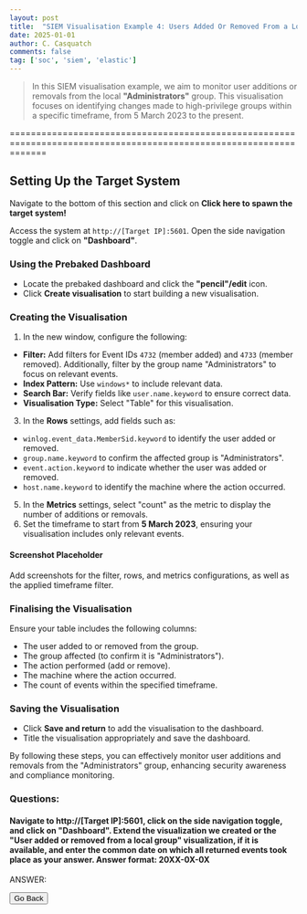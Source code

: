 ```yaml
---
layout: post
title:  "SIEM Visualisation Example 4: Users Added Or Removed From a Local Group (Within A Specific Timeframe)"
date: 2025-01-01
author: C. Casquatch
comments: false
tag: ['soc', 'siem', 'elastic']
---
```


> In this SIEM visualisation example, we aim to monitor user additions or removals from the local **"Administrators"** group. This visualisation focuses on identifying changes made to high-privilege groups within a specific timeframe, from 5 March 2023 to the present.


===================================================================================================================

Setting Up the Target System
----------------------------

Navigate to the bottom of this section and click on **Click here to spawn the target system!**

Access the system at `http://[Target IP]:5601`. Open the side navigation toggle and click on **"Dashboard"**.

### Using the Prebaked Dashboard

*   Locate the prebaked dashboard and click the **"pencil"/edit** icon.
*   Click **Create visualisation** to start building a new visualisation.

### Creating the Visualisation

1.  In the new window, configure the following:

*   **Filter:** Add filters for Event IDs `4732` (member added) and `4733` (member removed). Additionally, filter by the group name "Administrators" to focus on relevant events.
*   **Index Pattern:** Use `windows*` to include relevant data.
*   **Search Bar:** Verify fields like `user.name.keyword` to ensure correct data.
*   **Visualisation Type:** Select "Table" for this visualisation.

3.  In the **Rows** settings, add fields such as:

*   `winlog.event_data.MemberSid.keyword` to identify the user added or removed.
*   `group.name.keyword` to confirm the affected group is "Administrators".
*   `event.action.keyword` to indicate whether the user was added or removed.
*   `host.name.keyword` to identify the machine where the action occurred.

5.  In the **Metrics** settings, select "count" as the metric to display the number of additions or removals.
6.  Set the timeframe to start from **5 March 2023**, ensuring your visualisation includes only relevant events.

#### Screenshot Placeholder

Add screenshots for the filter, rows, and metrics configurations, as well as the applied timeframe filter.

### Finalising the Visualisation

Ensure your table includes the following columns:

*   The user added to or removed from the group.
*   The group affected (to confirm it is "Administrators").
*   The action performed (add or remove).
*   The machine where the action occurred.
*   The count of events within the specified timeframe.

### Saving the Visualisation

*   Click **Save and return** to add the visualisation to the dashboard.
*   Title the visualisation appropriately and save the dashboard.

By following these steps, you can effectively monitor user additions and removals from the "Administrators" group, enhancing security awareness and compliance monitoring.

### Questions:

#### Navigate to http://[Target IP]:5601, click on the side navigation toggle, and click on "Dashboard". Extend the visualization we created or the "User added or removed from a local group" visualization, if it is available, and enter the common date on which all returned events took place as your answer. Answer format: 20XX-0X-0X
ANSWER:

<button onclick="history.back()">Go Back</button>
